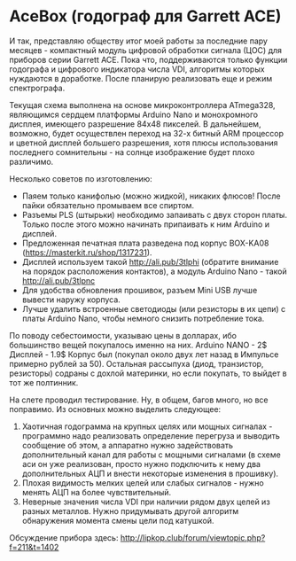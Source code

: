 AceBox (годограф для Garrett ACE)
=============

И так, представляю обществу итог моей работы за последние пару месяцев - компактный модуль
цифровой обработки сигнала (ЦОС) для приборов серии Garrett ACE. Пока что, поддерживаются
только функции годографа и цифрового индикатора числа VDI, алгоритмы которых нуждаются в
доработке. После планирую реализовать еще и режим спектрографа.

Текущая схема выполнена на основе микроконтроллера ATmega328, являющимся сердцем платформы
Arduino Nano и монохромного дисплея, имеющего разрешение 84x48 пикселей. В дальнейшем,
возможно, будет осуществлен переход на 32-х битный ARM процессор и цветной дисплей большего
разрешения, хотя плюсы использования последнего сомнительны - на солнце изображение будет
плохо различимо.

Несколько советов по изготовлению:
* Паяем только канифолью (можно жидкой), никаких флюсов! После пайки обязательно промываем все спиртом.
* Разъемы PLS (штырьки) необходимо запаивать с двух сторон платы. Только после этого можно начинать
  припаивать к ним Arduino и дисплей.
* Предложенная печатная плата разведена под корпус BOX-KA08 (https://masterkit.ru/shop/1317231).
* Дисплей используем такой http://ali.pub/3tlphi (обратите внимание на порядок
  расположения контактов), а модуль Arduino Nano - такой http://ali.pub/3tlpnc
* Для удобства обновления прошивок, разъем Mini USB лучше вывести наружу корпуса.
* Лучше удалить встроенные светодиоды (или резисторы в их цепи) с платы Arduino Nano, чтобы немного снизить
  потребление тока.

По поводу себестоимости, указываю цены в долларах, ибо большинство вещей покупалось именно на них.
Arduino NANO - 2$
Дисплей - 1.9$
Корпус был (покупал около двух лет назад в Импульсе примерно рублей за 50).
Остальная рассыпуха (диод, транзистор, резисторы) содраны с дохлой материнки, но если покупать, то выйдет в тот же полтинник.

На слете проводил тестирование. Ну, в общем, багов много, но все поправимо. Из основных можно выделить следующее:

1. Хаотичная годограмма на крупных целях или мощных сигналах - программно надо реализовать
   определение перегруза и выводить сообщение об этом, а аппаратно нужно задействовать
   дополнительный канал для работы с мощными сигналами (в схеме аси он уже реализован, просто
   нужно подключить к нему два дополнительных АЦП и внести некоторые изменения в прошивку).
2. Плохая видимость мелких целей или слабых сигналов - нужно менять АЦП на более чувствительный.
3. Неверные значения числа VDI при наличии рядом двух целей из разных металлов. Нужно
   придумывать другой алгоритм обнаружения момента смены цели под катушкой.
   
Обсуждение прибора здесь: http://lipkop.club/forum/viewtopic.php?f=211&t=1402
